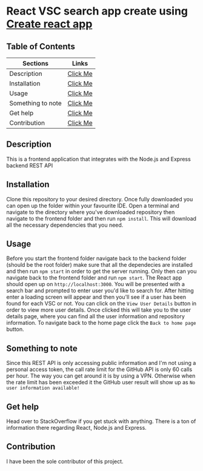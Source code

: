 # React VSC search app create using [Create react app](https://github.com/facebook/create-react-app)

## Table of Contents
| Sections | Links | 
| ------------- |:-------------:|
| Description | [Click Me](#description) |
| Installation | [Click Me](#installation) |   
| Usage | [Click Me](#usage) |
| Something to note | [Click Me](#something-to-note) |
| Get help | [Click Me](#get-help)
| Contribution | [Click Me](#contribution) |

## Description
This is a frontend application that integrates with the Node.js and Express backend REST API

## Installation

Clone this repository to your desired directory. Once fully downloaded you can open up the folder within your favourite IDE. Open a terminal and navigate to the directory where you've downloaded repository then navigate to the frontend folder and then run ```npm install```. This will download all the necessary dependencies that you need.

## Usage

Before you start the frontend folder navigate back to the backend folder (should be the root folder) make sure that all the dependecies are installed and then run ```npm start``` in order to get the server running. Only then can you navigate back to the frontend folder and run ```npm start```. The React app should open up on ```http://localhost:3000```. You will be presented with a search bar and prompted to enter user you'd like to search for. After hitting enter a loading screen will appear and then you'll see if a user has been found for each VSC or not. You can click on the ```View User Details``` button in order to view more user details. Once clicked this will take you to the user details page, where you can find all the user information and repository information. To navigate back to the home page click the ```Back to home page``` button.

## Something to note

Since this REST API is only accessing public information and I'm not using a personal access token, the call rate limit for the GitHub API is only 60 calls per hour. The way you can get around it is by using a VPN. Otherwise when the rate limit has been exceeded it the GitHub user result will show up as ```No user information available!```

## Get help

Head over to StackOverflow if you get stuck with anything. There is a ton of information there regarding React, Node.js and Express.

## Contribution

I have been the sole contributor of this project.
